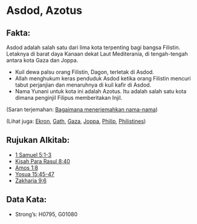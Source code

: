 # Asdod, Azotus

## Fakta:

Asdod adalah salah satu dari lima kota terpenting bagi bangsa Filistin. Letaknya di barat daya Kanaan dekat Laut Mediterania, di tengah-tengah antara kota Gaza dan Joppa.

* Kuil dewa palsu orang Filistin, Dagon, terletak di Asdod.
* Allah menghukum keras penduduk Asdod ketika orang Filistin mencuri tabut perjanjian dan menaruhnya di kuil kafir di Asdod.
* Nama Yunani untuk kota ini adalah Azotus. Itu adalah salah satu kota dimana penginjil Filipus memberitakan Injil.

(Saran terjemahan: [Bagaimana menerjemahkan nama-nama](rc://en/ta/man/translate/translate-names))

(Lihat juga: [Ekron](../names/ekron.md), [Gath](../names/gath.md), [Gaza](../names/gaza.md), [Joppa](../names/joppa.md), [Philip](../names/philip.md), [Philistines](../names/philistines.md))

## Rujukan Alkitab:

* [1 Samuel 5:1-3](rc://en/tn/help/1sa/05/01)
* [Kisah Para Rasul 8:40](rc://en/tn/help/act/08/40)
* [Amos 1:8](rc://en/tn/help/amo/01/08)
* [Yosua 15:45-47](rc://en/tn/help/jos/15/45)
* [Zakharia 9:6](rc://en/tn/help/zec/09/06)

## Data Kata:

* Strong’s: H0795, G01080

